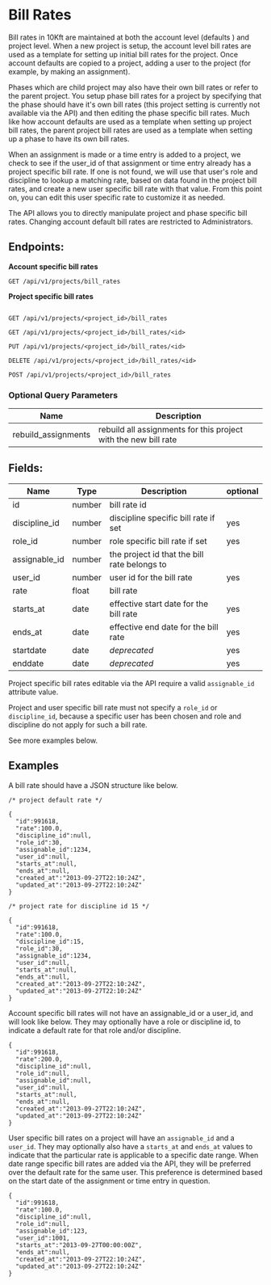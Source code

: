 # Bill Rates

Bill rates in 10Kft are maintained at both the account level (defaults ) and project level. When a new project is setup, the account level bill rates are used as a template for setting up initial bill rates for the project. Once account defaults are copied to a project, adding a user to the project (for example, by making an assignment).

Phases which are child project may also have their own bill rates or refer to the parent project. You setup phase bill rates for a project by specifying that the phase should have it's own bill rates (this project setting is currently not available via the API) and then editing the phase specific bill rates. Much like how account defaults are used as a template when setting up project bill rates, the parent project bill rates are used as a template when setting up a phase to have its own bill rates.

When an assignment is made or a time entry is added to a project, we check to see if the user_id of that assignment or time entry already has a project specific bill rate. If one is not found, we will use that user's role and discipline to lookup a matching rate, based on data found in the project bill rates, and create a new user specific bill rate with that value. From this point on, you can edit this user specific rate to customize it as needed.

The API allows you to directly manipulate project and phase specific bill rates. Changing account default bill rates are restricted to Administrators.

## Endpoints:

**Account specific bill rates**

```
GET /api/v1/projects/bill_rates
```

**Project specific bill rates**

```

GET /api/v1/projects/<project_id>/bill_rates

GET /api/v1/projects/<project_id>/bill_rates/<id>

PUT /api/v1/projects/<project_id>/bill_rates/<id>

DELETE /api/v1/projects/<project_id>/bill_rates/<id>

POST /api/v1/projects/<project_id>/bill_rates
```

### Optional Query Parameters

| **Name** | **Description** |
| ------ | --------------- |
| rebuild_assignments | rebuild all assignments for this project with the new bill rate |

## Fields:

| **Name** | **Type** | **Description** | **optional** |
| -------- | -------- | --------------- | ------------ |
| id | number | bill rate id |  |
| discipline_id | number | discipline specific bill rate if set | yes |
| role_id | number | role specific bill rate if set | yes |
| assignable_id | number | the project id that the bill rate belongs to |  |
| user_id | number | user id for the bill rate | yes |
| rate | float | bill rate |  |
| starts_at | date | effective start date for the bill rate | yes |
| ends_at | date | effective end date for the bill rate | yes |
| startdate | date | _deprecated_ | yes |
| enddate | date | _deprecated_ | yes |

Project specific bill rates editable via the API require a valid `assignable_id` attribute value.

Project and user specific bill rate must not specify a `role_id` or `discipline_id`, because a specific user has been chosen and role and discipline do not apply for such a bill rate.

See more examples below.

## Examples

A bill rate should have a JSON structure like below.

```
/* project default rate */

{
  "id":991618,
  "rate":100.0,
  "discipline_id":null,
  "role_id":30,
  "assignable_id":1234,
  "user_id":null,
  "starts_at":null,
  "ends_at":null,
  "created_at":"2013-09-27T22:10:24Z",
  "updated_at":"2013-09-27T22:10:24Z"
}

/* project rate for discipline id 15 */

{
  "id":991618,
  "rate":100.0,
  "discipline_id":15,
  "role_id":30,
  "assignable_id":1234,
  "user_id":null,
  "starts_at":null,
  "ends_at":null,
  "created_at":"2013-09-27T22:10:24Z",
  "updated_at":"2013-09-27T22:10:24Z"
}
```

Account specific bill rates will not have an assignable_id or a user_id, and will look like below. They may optionally have a role or discipline id, to indicate a default rate for that role and/or discipline.

```
{
  "id":991618,
  "rate":200.0,
  "discipline_id":null,
  "role_id":null,
  "assignable_id":null,
  "user_id":null,
  "starts_at":null,
  "ends_at":null,
  "created_at":"2013-09-27T22:10:24Z",
  "updated_at":"2013-09-27T22:10:24Z"
}
```

User specific bill rates on a project will have an `assignable_id` and a `user_id`. They may optionally also have a `starts_at` and `ends_at` values to indicate that the particular rate is applicable to a specific date range. When date range specific bill rates are added via the API, they will be preferred over the default rate for the same user. This preference is determined based on the start date of the assignment or time entry in question.

```
{
  "id":991618,
  "rate":100.0,
  "discipline_id":null,
  "role_id":null,
  "assignable_id":123,
  "user_id":1001,
  "starts_at":"2013-09-27T00:00:00Z",
  "ends_at":null,
  "created_at":"2013-09-27T22:10:24Z",
  "updated_at":"2013-09-27T22:10:24Z"
}
```
